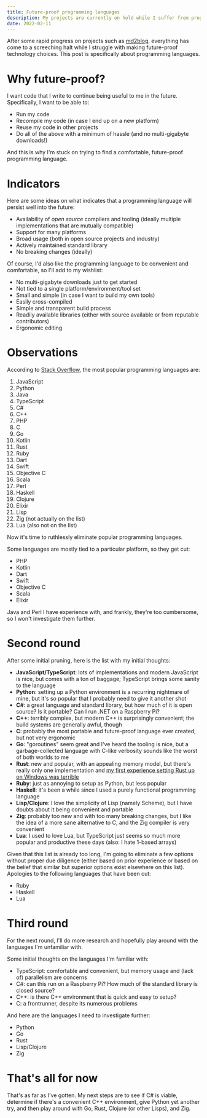 ```yaml
---
title: Future-proof programming languages
description: My projects are currently on hold while I suffer from programming language analysis paralysis.
date: 2022-02-11
---
```

After some rapid progress on projects such as [md2blog](../releases/md2blog-1.1.1.md), everything has come to a screeching halt while I struggle with making future-proof technology choices. This post is specifically about programming languages.

# Why future-proof?
I want code that I write to continue being useful to me in the future. Specifically, I want to be able to:

* Run my code
* Recompile my code (in case I end up on a new platform)
* Reuse my code in other projects
* Do all of the above with a minimum of hassle (and no multi-gigabyte downloads!)

And this is why I'm stuck on trying to find a comfortable, future-proof programming language.

# Indicators
Here are some ideas on what indicates that a programming language will persist well into the future:

* Availability of *open source* compilers and tooling (ideally multiple implementations that are mutually compatible)
* Support for many platforms
* Broad usage (both in open source projects and industry)
* Actively maintained standard library
* No breaking changes (ideally)

Of course, I'd also like the programming language to be convenient and comfortable, so I'll add to my wishlist:

* No multi-gigabyte downloads just to get started
* Not tied to a single platform/environment/tool set
* Small and simple (in case I want to build my own tools)
* Easily cross-compiled
* Simple and transparent build process
* Readily available libraries (either with source available or from reputable contributors)
* Ergonomic editing

# Observations
According to [Stack Overflow](https://insights.stackoverflow.com/survey/2021#technology-most-popular-technologies), the most popular programming languages are:

1. JavaScript
1. Python
1. Java
1. TypeScript
1. C#
1. C++
1. PHP
1. C
1. Go
1. Kotlin
1. Rust
1. Ruby
1. Dart
1. Swift
1. Objective C
1. Scala
1. Perl
1. Haskell
1. Clojure
1. Elixir
1. Lisp
1. Zig (not actually on the list)
1. Lua (also not on the list)

Now it's time to ruthlessly eliminate popular programming languages.

Some languages are mostly tied to a particular platform, so they get cut:

* PHP
* Kotlin
* Dart
* Swift
* Objective C
* Scala
* Elixir

Java and Perl I have experience with, and frankly, they're too cumbersome, so I won't investigate them further.

# Second round
After some initial pruning, here is the list with my initial thoughts:

* **JavaScript/TypeScript**: lots of implementations and modern JavaScript is nice, but comes with a ton of baggage; TypeScript brings some sanity to the language
* **Python**: setting up a Python environment is a recurring nightmare of mine, but it's so popular that I probably need to give it another shot
* **C#**: a great language and standard library, but how much of it is open source? Is it portable? Can I run .NET on a Raspberry Pi?
* **C++**: terribly complex, but modern C++ is surprisingly convenient; the build systems are generally awful, though
* **C**: probably the most portable and future-proof language ever created, but not very ergonomic
* **Go**: "goroutines" seem great and I've heard the tooling is nice, but a garbage-collected language with C-like verbosity sounds like the worst of both worlds to me
* **Rust**: new and popular, with an appealing memory model, but there's really only one implementation and [my first experience setting Rust up on Windows was terrible](rust-first-experience.md)
* **Ruby**: just as annoying to setup as Python, but less popular
* **Haskell**: it's been a while since I used a purely functional programming language
* **Lisp/Clojure**: I love the simplicity of Lisp (namely Scheme), but I have doubts about it being convenient and portable
* **Zig**: probably too new and with too many breaking changes, but I like the idea of a more sane alternative to C, and the Zig compiler is very convenient
* **Lua**: I used to love Lua, but TypeScript just seems so much more popular and productive these days (also: I hate 1-based arrays)

Given that this list is already too long, I'm going to eliminate a few options without proper due diligence (either based on prior experience or based on the belief that similar but superior options exist elsewhere on this list). Apologies to the following languages that have been cut:

* Ruby
* Haskell
* Lua

# Third round
For the next round, I'll do more research and hopefully play around with the languages I'm unfamiliar with.

Some initial thoughts on the languages I'm familiar with:

* TypeScript: comfortable and convenient, but memory usage and (lack of) parallelism are concerns
* C#: can this run on a Raspberry Pi? How much of the standard library is closed source?
* C++: is there C++ environment that is quick and easy to setup?
* C: a frontrunner, despite its numerous problems

And here are the languages I need to investigate further:

* Python
* Go
* Rust
* Lisp/Clojure
* Zig

# That's all for now
That's as far as I've gotten. My next steps are to see if C# is viable, determine if there's a convenient C++ environment, give Python yet another try, and then play around with Go, Rust, Clojure (or other Lisps), and Zig.
